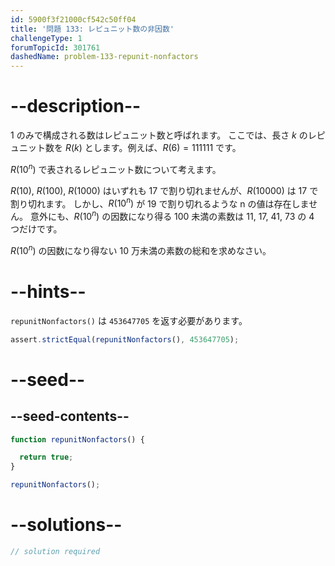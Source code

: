 ```yaml
---
id: 5900f3f21000cf542c50ff04
title: '問題 133: レピュニット数の非因数'
challengeType: 1
forumTopicId: 301761
dashedName: problem-133-repunit-nonfactors
---
```


# --description--

1 のみで構成される数はレピュニット数と呼ばれます。 ここでは、長さ $k$ のレピュニット数を $R(k)$ とします。例えば、$R(6) = 111111$ です。

$R({10}^n)$ で表されるレピュニット数について考えます。

$R(10)$, $R(100)$, $R(1000)$ はいずれも 17 で割り切れませんが、$R(10000)$ は 17 で割り切れます。 しかし、$R({10}^n)$ が 19 で割り切れるような n の値は存在しません。 意外にも、$R({10}^n)$ の因数になり得る 100 未満の素数は 11, 17, 41, 73 の 4 つだけです。

$R({10}^n)$ の因数になり得ない 10 万未満の素数の総和を求めなさい。

# --hints--

`repunitNonfactors()` は `453647705` を返す必要があります。

```js
assert.strictEqual(repunitNonfactors(), 453647705);
```

# --seed--

## --seed-contents--

```js
function repunitNonfactors() {

  return true;
}

repunitNonfactors();
```

# --solutions--

```js
// solution required
```
